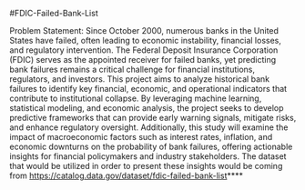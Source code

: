 #FDIC-Failed-Bank-List

Problem Statement:
Since October 2000, numerous banks in the United States have failed, often leading to economic instability, financial losses, and regulatory intervention. The Federal Deposit Insurance Corporation (FDIC) serves as the appointed receiver for failed banks, yet predicting bank failures remains a critical challenge for financial institutions, regulators, and investors. This project aims to analyze historical bank failures to identify key financial, economic, and operational indicators that contribute to institutional collapse. By leveraging machine learning, statistical modeling, and economic analysis, the project seeks to develop predictive frameworks that can provide early warning signals, mitigate risks, and enhance regulatory oversight. Additionally, this study will examine the impact of macroeconomic factors such as interest rates, inflation, and economic downturns on the probability of bank failures, offering actionable insights for financial policymakers and industry stakeholders. The dataset that would be utilized in order to present these insights would be coming from https://catalog.data.gov/dataset/fdic-failed-bank-list****


